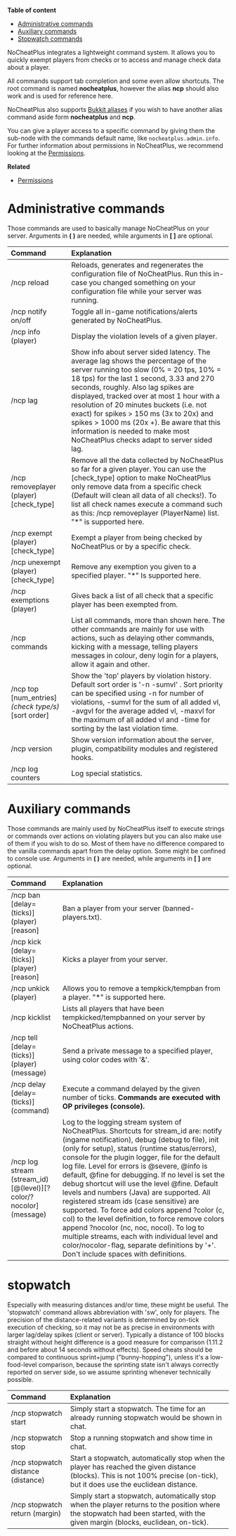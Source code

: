 **Table of content**
* [Administrative commands](Commands#administrative-commands)
* [Auxiliary commands](Commands#auxiliary-commands)
* [Stopwatch commands](Commands#stop-watch)

NoCheatPlus integrates a lightweight command system. It allows you to quickly exempt players from checks or to access and manage check data about a player. 

All commands support tab completion and some even allow shortcuts. The root command is named **nocheatplus**, however the alias **ncp** should also work and is used for reference here.

NoCheatPlus also supports [Bukkit aliases](http://wiki.bukkit.org/Bukkit.yml#aliases) if you wish to have another alias command aside form **nocheatplus** and **ncp**.

You can give a player access to a specific command by giving them the sub-node with the commands default name, like `nocheatplus.admin.info`.
For further information about permissions in NoCheatPlus, we recommend looking at the [Permissions](https://github.com/MyPictures/NoCheatPlus/wiki/Permissions#commands).

**Related**
* [Permissions](Permissions)

# Administrative commands
Those commands are used to basically manage NoCheatPlus on your server. Arguments in **( )** are needed, while arguments in **[ ]** are optional.

| Command                 | Explanation |
| :---------------------- | :---------- |
| /ncp reload | Reloads, generates and regenerates the configuration file of NoCheatPlus. Run this in-case you changed something on your configuration file while your server was running. |
| /ncp notify on/off | Toggle all in-game notifications/alerts generated by NoCheatPlus. |
| /ncp info (player) | Display the violation levels of a given player. |
| /ncp lag | Show info about server sided latency. The average lag shows the percentage of the server running too slow (0% = 20 tps, 10% = 18 tps) for the last 1 second, 3.33 and 270 seconds, roughly. Also lag spikes are displayed, tracked over at most 1 hour with a resolution of 20 minutes buckets (i.e. not exact) for spikes > 150 ms (3x to 20x) and spikes > 1000 ms (20x +). Be aware that this information is needed to make most NoCheatPlus checks adapt to server sided lag. |
| /ncp removeplayer (player) [check_type] | Remove all the data collected by NoCheatPlus so far for a given player. You can use the [check_type] option to make NoCheatPlus only remove data from a specific check (Default will clean all data of all checks!). To list all check names execute a command such as this: /ncp removeplayer (PlayerName) list. "*" is supported here. |
| /ncp exempt (player) [check_type] | Exempt a player from being checked by NoCheatPlus or by a specific check. |
| /ncp unexempt (player) [check_type] | Remove any exemption you given to a specified player. "*" Is supported here. |
| /ncp exemptions (player) | Gives back a list of all check that a specific player has been exempted from. |
| /ncp commands | List all commands, more than shown here. The other commands are mainly for use with actions, such as delaying other commands, kicking with a message, telling players messages in colour, deny login for a players, allow it again and other. |
| /ncp top [num_entries] _(check type/s)_ [sort order] | Show the 'top' players by violation history. Default sort order is '-n -sumvl' . Sort priority can be specified using -n for number of violations, -sumvl for the sum of all added vl, -avgvl for the average added vl, -maxvl for the maximum of all added vl and -time for sorting by the last violation time. |
| /ncp version | Show version information about the server, plugin, compatibility modules and registered hooks. |
| /ncp log counters| Log special statistics. |

# Auxiliary commands
Those commands are mainly used by NoCheatPlus itself to execute strings or commands over actions on violating players but you can also make use of them if you wish to do so. Most of them have no difference compared to the vanilla commands apart from the delay option. Some might be confined to console use.
Arguments in **( )** are needed, while arguments in **[ ]** are optional.

| Command                 | Explanation |
| :---------------------- | :---------- |
| /ncp ban \[delay=(ticks)] (player) [reason] | Ban a player from your server (banned-players.txt). |
| /ncp kick \[delay=(ticks)] (player) [reason] | Kicks a player from your server. |
| /ncp unkick (player) | Allows you to remove a tempkick/tempban from a player. "*" is supported here. |
| /ncp kicklist | Lists all players that have been tempkicked/tempbanned on your server by NoCheatPlus actions. |
| /ncp tell \[delay=(ticks)] (player) (message) | Send a private message to a specified player, using color codes with '&'. |
| /ncp delay \[delay=(ticks)] (command) | Execute a command delayed by the given number of ticks. **Commands are executed with OP privileges (console).** |
| /ncp log stream (stream_id)\[@(level)]\[?color/?nocolor] (message) | Log to the logging stream system of NoCheatPlus. Shortcuts for stream_id are: notify (ingame notification), debug (debug to file), init (only for setup), status (runtime status/errors), console for the plugin logger, file for the default log file. Level for errors is @severe, @info is default, @fine for debugging. If no level is set the debug shortcut will use the level @fine. Default levels and numbers (Java) are supported. All registered stream ids (case sensitive) are supported. To force add colors append ?color (c, col) to the level definition, to force remove colors append ?nocolor (nc, noc, nocol). To log to multiple streams, each with individual level and color/nocolor-flag, separate definitions by '+'. Don't include spaces with definitions. |

# stopwatch
Especially with measuring distances and/or time, these might be useful. The 'stopwatch' command allows abbreviation with 'sw', only for players. The precision of the distance-related variants is determined by on-tick execution of checking, so it may not be as precise in environments with larger lag/delay spikes (client or server). Typically a distance of 100 blocks straight without height difference is a good measure for comparison (1.11.2 and before about 14 seconds without effects). Speed cheats should be compared to continuous sprint+jump ("bunny-hopping"), unless it's a low-food-level comparison, because the sprinting state isn't always correctly reported on server side, so we assume sprinting whenever technically possible.

| Command                 | Explanation |
| :---------------------- | :---------- |
| /ncp stopwatch start | Simply start a stopwatch. The time for an already running stopwatch would be shown in chat. |
| /ncp stopwatch stop | Stop a running stopwatch and show time in chat. |
| /ncp stopwatch distance (distance) | Start a stopwatch, automatically stop when the player has reached the given distance (blocks). This is not 100% precise (on-tick), but it does use the euclidean distance. |
| /ncp stopwatch return (margin) | Simply start a stopwatch, automatically stop when the player returns to the position where the stopwatch had been started, with the given margin (blocks, euclidean, on-tick). |
